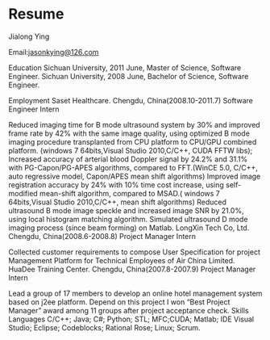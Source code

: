 # Resume
Jialong Ying

Email:jasonkying@126.com

Education Sichuan University, 2011 June, Master of Science, Software Engineer. Sichuan University, 2008 June, Bachelor of Science, Software Engineer.

Employment Saset Healthcare. Chengdu, China(2008.10-2011.7) Software Engineer Intern

Reduced imaging time for B mode ultrasound system by 30% and improved frame rate by 42% with the same image quality, using optimized B mode imaging procedure transplanted from CPU platform to CPU/GPU combined platform. (windows 7 64bits,Visual Studio 2010,C/C++, CUDA FFTW libs);
Increased accuracy of arterial blood Doppler signal by 24.2% and 31.1% with PG-Capon/PG-APES algorithms, compared to FFT.(WinCE 5.0, C/C++, auto regressive model, Capon/APES mean shift algorithms)
Improved image registration accuracy by 24% with 10% time cost increase, using self-modified mean-shift algorithm, compared to MSAD.( windows 7 64bits,Visual Studio 2010,C/C++, mean shift algorithms)
Reduced ultrasound B mode image speckle and increased image SNR by 21.0%, using local histogram matching algorithm.
Simulated ultrasound D mode imaging process (since beam forming) on Matlab.
LongXin Tech Co, Ltd. Chengdu, China(2008.6-2008.8) Project Manager Intern

Collected customer requirements to compose User Specification for project Management Platform for Technical Employees of Air China Limited.
HuaDee Training Center. Chengdu, China(2007.8-2007.9) Project Manager Intern

Lead a group of 17 members to develop an online hotel management system based on j2ee platform. Depend on this project I won “Best Project Manager” award among 11 groups after project acceptance check.
Skills Languages C/C++; Java; C#; Python; STL; MFC;CUDA; Matlab; IDE Visual Studio; Eclipse; Codeblocks; Rational Rose; Linux; Scrum.
